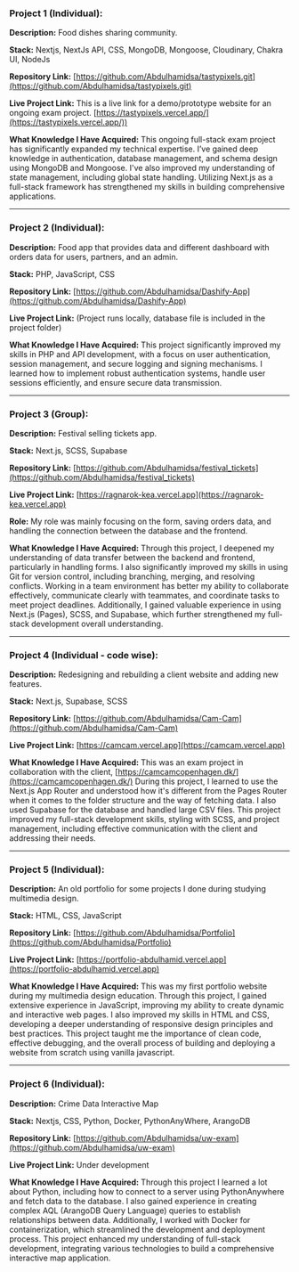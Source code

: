 ### Project 1 (Individual):

**Description:** Food dishes sharing community.

**Stack:** Nextjs, NextJs API,  CSS,  MongoDB, Mongoose, Cloudinary, Chakra UI, NodeJs

**Repository Link:** [https://github.com/Abdulhamidsa/tastypixels.git](https://github.com/Abdulhamidsa/tastypixels.git)

**Live Project Link:** This is a live link for a demo/prototype website for an ongoing exam project.
[https://tastypixels.vercel.app/](https://tastypixels.vercel.app/))

**What Knowledge I Have Acquired:** This ongoing full-stack exam project has significantly expanded my technical expertise. I’ve gained deep knowledge in authentication, database management, and schema design using MongoDB and Mongoose. I've also improved my understanding of state management, including global state handling. Utilizing Next.js as a full-stack framework has strengthened my skills in building comprehensive applications.




---

### Project 2 (Individual):

**Description:** Food app that provides data and different dashboard with orders data for users, partners, and an admin.

**Stack:** PHP, JavaScript, CSS

**Repository Link:** [https://github.com/Abdulhamidsa/Dashify-App](https://github.com/Abdulhamidsa/Dashify-App)

**Live Project Link:** (Project runs locally, database file is included in the project folder)

**What Knowledge I Have Acquired:** This project significantly improved my skills in PHP and API development, with a focus on user authentication, session management, and secure logging and signing mechanisms. I learned how to implement robust authentication systems, handle user sessions efficiently, and ensure secure data transmission.

---

### Project 3 (Group):

**Description:** Festival selling tickets app.

**Stack:** Next.js, SCSS, Supabase

**Repository Link:** [https://github.com/Abdulhamidsa/festival_tickets](https://github.com/Abdulhamidsa/festival_tickets)

**Live Project Link:** [https://ragnarok-kea.vercel.app](https://ragnarok-kea.vercel.app)

**Role:** My role was mainly focusing on the form, saving orders data, and handling the connection between the database and the frontend.

**What Knowledge I Have Acquired:** Through this project, I deepened my understanding of data transfer between the backend and frontend, particularly in handling forms. I also significantly improved my skills in using Git for version control, including branching, merging, and resolving conflicts. Working in a team environment has better my ability to collaborate effectively, communicate clearly with teammates, and coordinate tasks to meet project deadlines. Additionally, I gained valuable experience in using Next.js (Pages), SCSS, and Supabase, which further strengthened my full-stack development overall understanding.

---

### Project 4 (Individual - code wise):

**Description:** Redesigning and rebuilding a client website and adding new features.

**Stack:** Next.js, Supabase, SCSS

**Repository Link:** [https://github.com/Abdulhamidsa/Cam-Cam](https://github.com/Abdulhamidsa/Cam-Cam)

**Live Project Link:** [https://camcam.vercel.app](https://camcam.vercel.app)

**What Knowledge I Have Acquired:** This was an exam project in collaboration with the client, [https://camcamcopenhagen.dk/](https://camcamcopenhagen.dk/) During this project, I learned to use the Next.js App Router and understood how it's different from the Pages Router when it comes to the folder structure and the way of fetching data. I also used Supabase for the database and handled large CSV files. This project improved my full-stack development skills, styling with SCSS, and project management, including effective communication with the client and addressing their needs.

---

### Project 5 (Individual):

**Description:** An old portfolio for some projects I done during studying multimedia design.

**Stack:** HTML, CSS, JavaScript

**Repository Link:** [https://github.com/Abdulhamidsa/Portfolio](https://github.com/Abdulhamidsa/Portfolio)

**Live Project Link:** [https://portfolio-abdulhamid.vercel.app](https://portfolio-abdulhamid.vercel.app)

**What Knowledge I Have Acquired:** This was my first portfolio website during my multimedia design education. Through this project, I gained extensive experience in JavaScript, improving my ability to create dynamic and interactive web pages. I also improved my skills in HTML and CSS, developing a deeper understanding of responsive design principles and best practices. This project taught me the importance of clean code, effective debugging, and the overall process of building and deploying a website from scratch using vanilla javascript. 


---

### Project 6 (Individual):

**Description:** Crime Data Interactive Map

**Stack:** Nextjs, CSS, Python, Docker, PythonAnyWhere, ArangoDB

**Repository Link:** [https://github.com/Abdulhamidsa/uw-exam](https://github.com/Abdulhamidsa/uw-exam)

**Live Project Link:** Under development

**What Knowledge I Have Acquired:** Through this project I learned a lot about Python, including how to connect to a server using PythonAnywhere and fetch data to the database. I also gained experience in creating complex AQL (ArangoDB Query Language) queries to establish relationships between data. Additionally, I worked with Docker for containerization, which streamlined the development and deployment process. This project enhanced my understanding of full-stack development, integrating various technologies to build a comprehensive interactive map application.
